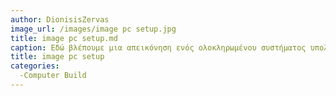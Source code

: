 ```yaml
---
author: DionisisZervas
image_url: /images/image pc setup.jpg
title: image pc setup.md
caption: Εδώ βλέπουμε μια απεικόνηση ενός ολοκληρωμένου συστήματος υπολογιστή.
title: image pc setup
categories:
  -Computer Build
---
```

